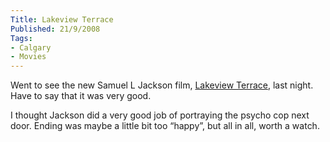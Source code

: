 ```yaml
---
Title: Lakeview Terrace
Published: 21/9/2008
Tags:
- Calgary
- Movies
---
```


Went to see the new Samuel L Jackson film, [Lakeview Terrace](http://www.imdb.com/title/tt0947802/), last night. Have to say that it was very good.

I thought Jackson did a very good job of portraying the psycho cop next door. Ending was maybe a little bit too “happy”, but all in all, worth a watch.
